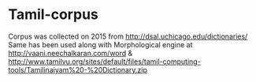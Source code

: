 # Tamil-corpus

Corpus was collected on 2015 from http://dsal.uchicago.edu/dictionaries/
Same has been used along with Morphological engine at 
http://vaani.neechalkaran.com/word
&
http://www.tamilvu.org/sites/default/files/tamil-computing-tools/Tamilinaiyam%20-%20Dictionary.zip

